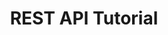 ---
title: "REST API Tutorial"
description: "Comprehensive guide to REST API design, development, and best practices for web services"
authors: ["REST API Tutorial"]
tags: ["Beginner Dev", "Documentation", "API", "Web Development", "Backend"]
languages: ["HTTP", "JSON", "JavaScript", "Python"]
url: "https://www.restapitutorial.com/introduction"
dateAdded: 2024-01-01
level: "Beginner Dev"
category: "Tutorial"
---
